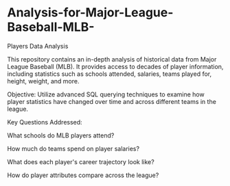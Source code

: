 # Analysis-for-Major-League-Baseball-MLB-
Players Data Analysis

This repository contains an in-depth analysis of historical data from Major League Baseball (MLB). It provides access to decades of player information, 
including statistics such as schools attended, salaries, teams played for, height, weight, and more.

Objective:
Utilize advanced SQL querying techniques to examine how player statistics have changed over time and across different teams in the league.

Key Questions Addressed:

What schools do MLB players attend?

How much do teams spend on player salaries?

What does each player's career trajectory look like?

How do player attributes compare across the league?
